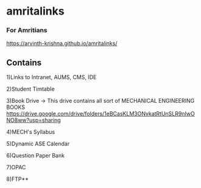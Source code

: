 # amritalinks
### For Amritians
https://arvinth-krishna.github.io/amritalinks/


## Contains
1)Links to Intranet, AUMS, CMS, IDE

2)Student Timtable

3)Book Drive -> This drive contains all sort of MECHANICAL ENGINEERING BOOKS
https://drive.google.com/drive/folders/1eBCasKLM3ONvkatRtUnSLR9nIwONO8ww?usp=sharing

4)MECH's Syllabus

5)Dynamic ASE Calendar

6)Question Paper Bank 

7)OPAC

8)FTP**


